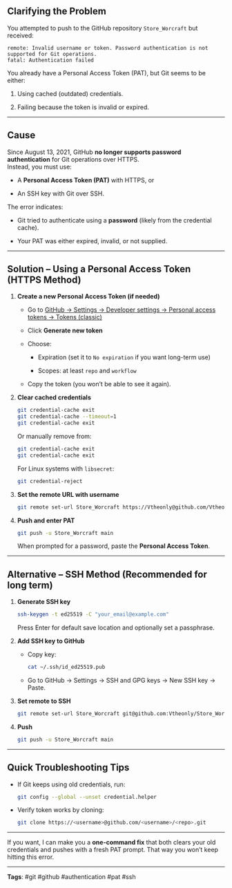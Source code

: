 
## Clarifying the Problem

You attempted to push to the GitHub repository `Store_Worcraft` but received:

```
remote: Invalid username or token. Password authentication is not supported for Git operations.
fatal: Authentication failed
```

You already have a Personal Access Token (PAT), but Git seems to be either:

1. Using cached (outdated) credentials.
    
2. Failing because the token is invalid or expired.
    

---

## Cause

Since August 13, 2021, GitHub **no longer supports password authentication** for Git operations over HTTPS.  
Instead, you must use:

- A **Personal Access Token (PAT)** with HTTPS, or
    
- An SSH key with Git over SSH.
    

The error indicates:

- Git tried to authenticate using a **password** (likely from the credential cache).
    
- Your PAT was either expired, invalid, or not supplied.
    

---

## Solution – Using a Personal Access Token (HTTPS Method)

1. **Create a new Personal Access Token (if needed)**
    
    - Go to [GitHub → Settings → Developer settings → Personal access tokens → Tokens (classic)](https://github.com/settings/tokens)
        
    - Click **Generate new token**
        
    - Choose:
        
        - Expiration (set it to `No expiration` if you want long-term use)
            
        - Scopes: at least `repo` and `workflow`
            
    - Copy the token (you won’t be able to see it again).
        
2. **Clear cached credentials**
    
    ```bash
    git credential-cache exit
    git credential-cache --timeout=1
    git credential-cache exit
    ```
    
    Or manually remove from:
    
    ```bash
    git credential-cache exit
    git credential-cache exit
    ```
    
    For Linux systems with `libsecret`:
    
    ```bash
    git credential-reject
    ```
    
3. **Set the remote URL with username**
    
    ```bash
    git remote set-url Store_Worcraft https://Vtheonly@github.com/Vtheonly/Store_Worcraft
    ```
    
4. **Push and enter PAT**
    
    ```bash
    git push -u Store_Worcraft main
    ```
    
    When prompted for a password, paste the **Personal Access Token**.
    

---

## Alternative – SSH Method (Recommended for long term)

1. **Generate SSH key**
    
    ```bash
    ssh-keygen -t ed25519 -C "your_email@example.com"
    ```
    
    Press Enter for default save location and optionally set a passphrase.
    
2. **Add SSH key to GitHub**
    
    - Copy key:
        
        ```bash
        cat ~/.ssh/id_ed25519.pub
        ```
        
    - Go to GitHub → Settings → SSH and GPG keys → New SSH key → Paste.
        
3. **Set remote to SSH**
    
    ```bash
    git remote set-url Store_Worcraft git@github.com:Vtheonly/Store_Worcraft.git
    ```
    
4. **Push**
    
    ```bash
    git push -u Store_Worcraft main
    ```
    

---

## Quick Troubleshooting Tips

- If Git keeps using old credentials, run:
    
    ```bash
    git config --global --unset credential.helper
    ```
    
- Verify token works by cloning:
    
    ```bash
    git clone https://<username>@github.com/<username>/<repo>.git
    ```
    

---

If you want, I can make you a **one-command fix** that both clears your old credentials and pushes with a fresh PAT prompt. That way you won’t keep hitting this error.

---
**Tags**: #git #github #authentication #pat #ssh
